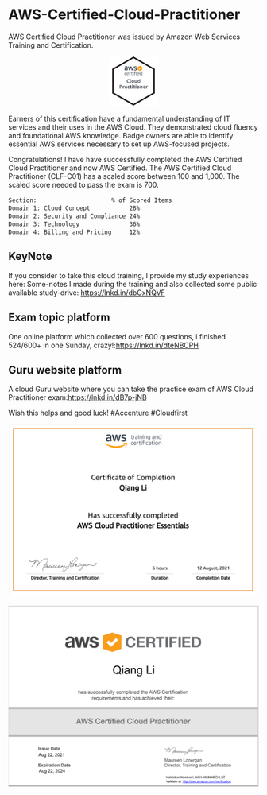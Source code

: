 # AWS-Certified-Cloud-Practitioner
AWS Certified Cloud Practitioner was issued by Amazon Web Services Training and Certification.

<p align="center">  
  <img src="AWS-CloudPractitioner-2021.png" width="100" alt="AWS Cloud Practitioner 2021"> 
</p>

Earners of this certification have a fundamental understanding of IT services and their uses in the AWS Cloud. They demonstrated cloud fluency and foundational AWS knowledge. Badge owners are able to identify essential AWS services necessary to set up AWS-focused projects.

Congratulations! I have have successfully completed the AWS Certified Cloud Practitioner and now AWS Certified. The AWS Certified Cloud Practitioner (CLF-C01) has a scaled score between 100 and 1,000. The scaled score needed to pass the exam is 700.

```
Section:                     % of Scored Items
Domain 1: Cloud Concept           28%
Domain 2: Security and Compliance 24%
Domain 3: Technology              36%
Domain 4: Billing and Pricing     12%

```

## KeyNote 
If you consider to take this cloud training, I provide my study experiences here:
Some-notes I made during the training and also collected some public available study-drive: https://lnkd.in/dbGxNQVF


## Exam topic platform 
One online platform which collected over 600 questions, i finished 524/600+ in one Sunday, crazy!:https://lnkd.in/dteNBCPH

## Guru website platform 
A cloud Guru website where you can take the practice exam of AWS Cloud Practitioner exam:https://lnkd.in/dB7p-jNB

Wish this helps and good luck!
#Accenture #Cloudfirst

<p align="center">  
  <img src="AWS Cloud Certificate.PNG" width="800" alt="AWS Cloud Practitioner Certificate of Training Completion"> 
</p>

<p align="center">  
  <img src="AWS Cloud Certificate of EXAM.PNG" width="800" alt="AWS Cloud Practitioner 2021 of Qiang Li"> 
</p>
